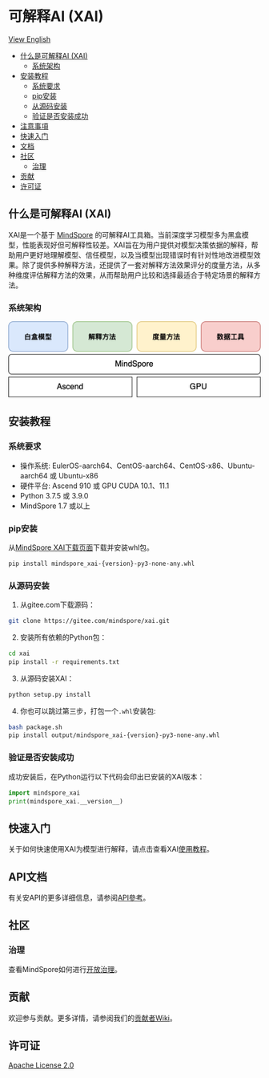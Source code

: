 # 可解释AI (XAI)

[View English](./README.md)

<!-- TOC --->

- [什么是可解释AI (XAI)](#什么是可解释ai-xai)
    - [系统架构](#系统架构)
- [安装教程](#安装教程)
    - [系统要求](#系统要求)
    - [pip安装](#pip安装)
    - [从源码安装](#从源码安装)
    - [验证是否安装成功](#验证是否安装成功)
- [注意事項](#注意事項)
- [快速入门](#快速入门)
- [文档](#文档)
- [社区](#社区)
    - [治理](#治理)
- [贡献](#贡献)
- [许可证](#许可证)

<!-- /TOC -->

## 什么是可解释AI (XAI)

XAI是一个基于 [MindSpore](https://www.mindspore.cn/en) 的可解释AI工具箱。当前深度学习模型多为黑盒模型，性能表现好但可解释性较差。XAI旨在为用户提供对模型决策依据的解释，帮助用户更好地理解模型、信任模型，以及当模型出现错误时有针对性地改进模型效果。除了提供多种解释方法，还提供了一套对解释方法效果评分的度量方法，从多种维度评估解释方法的效果，从而帮助用户比较和选择最适合于特定场景的解释方法。

### 系统架构

![sys_arch](./images/sys_arch_cn.png)

## 安装教程

### 系统要求

- 操作系统: EulerOS-aarch64、CentOS-aarch64、CentOS-x86、Ubuntu-aarch64 或 Ubuntu-x86
- 硬件平台: Ascend 910 或 GPU CUDA 10.1、11.1
- Python 3.7.5 或 3.9.0
- MindSpore 1.7 或以上

### pip安装

从[MindSpore XAI下载页面](https://www.mindspore.cn/versions)下载并安装whl包。

```bash
pip install mindspore_xai-{version}-py3-none-any.whl
```

### 从源码安装

1. 从gitee.com下载源码：

```bash
git clone https://gitee.com/mindspore/xai.git
```

2. 安装所有依赖的Python包：

```bash
cd xai
pip install -r requirements.txt
```

3. 从源码安装XAI：

```bash
python setup.py install
```

4. 你也可以跳过第三步，打包一个`.whl`安装包:

```bash
bash package.sh
pip install output/mindspore_xai-{version}-py3-none-any.whl
```

### 验证是否安装成功

成功安装后，在Python运行以下代码会印出已安装的XAI版本：

```python
import mindspore_xai
print(mindspore_xai.__version__)
```

## 快速入门

关于如何快速使用XAI为模型进行解释，请点击查看XAI[使用教程](https://www.mindspore.cn/xai/docs/zh-CN/master/index.html)。

## API文档

有关安API的更多详细信息，请参阅[API參考](https://www.mindspore.cn/xai)。

## 社区

### 治理

查看MindSpore如何进行[开放治理](https://gitee.com/mindspore/community/blob/master/governance.md)。

## 贡献

欢迎参与贡献。更多详情，请参阅我们的[贡献者Wiki](https://gitee.com/mindspore/mindspore/blob/master/CONTRIBUTING.md)。

## 许可证

[Apache License 2.0](LICENSE)
